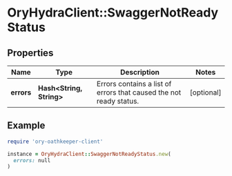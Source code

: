 # OryHydraClient::SwaggerNotReadyStatus

## Properties

| Name | Type | Description | Notes |
| ---- | ---- | ----------- | ----- |
| **errors** | **Hash&lt;String, String&gt;** | Errors contains a list of errors that caused the not ready status. | [optional] |

## Example

```ruby
require 'ory-oathkeeper-client'

instance = OryHydraClient::SwaggerNotReadyStatus.new(
  errors: null
)
```

